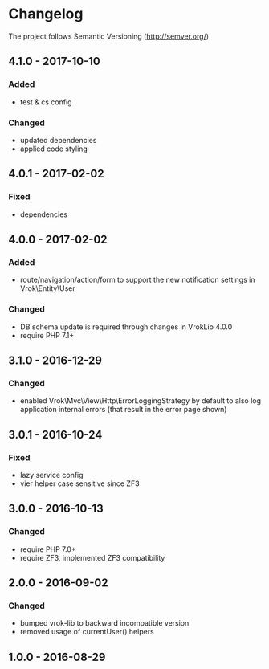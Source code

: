 # Changelog

The project follows Semantic Versioning (http://semver.org/)

## 4.1.0 - 2017-10-10
### Added
- test & cs config

### Changed
- updated dependencies
- applied code styling

## 4.0.1 - 2017-02-02
### Fixed
- dependencies

## 4.0.0 - 2017-02-02
### Added
- route/navigation/action/form to support the new notification settings
  in Vrok\Entity\User
### Changed
- DB schema update is required through changes in VrokLib 4.0.0
- require PHP 7.1+

## 3.1.0 - 2016-12-29
### Changed
- enabled Vrok\Mvc\View\Http\ErrorLoggingStrategy by default to also log
  application internal errors (that result in the error page shown)

## 3.0.1 - 2016-10-24
### Fixed
- lazy service config
- vier helper case sensitive since ZF3

## 3.0.0 - 2016-10-13
### Changed
- require PHP 7.0+
- require ZF3, implemented ZF3 compatibility

## 2.0.0 - 2016-09-02
### Changed
- bumped vrok-lib to backward incompatible version
- removed usage of currentUser() helpers

## 1.0.0 - 2016-08-29